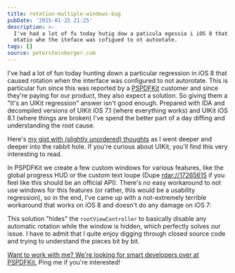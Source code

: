 ```yaml
---
title: rotation-multiple-windows-bug
pubDate: '2015-01-25 21:25'
description: >-
  I've had a lot of fu today hutig dow a paticula egessio i iOS 8 that caused
  otatio whe the iteface was cofigued to ot autootate.
tags: []
source: petersteinberger.com
---
```


I've had a lot of fun today hunting down a particular regression in iOS 8 that caused rotation when the interface was configured to not autorotate. This is particular fun since this was reported by a [PSPDFKit](https://pspdfkit.com/) customer and since they're paying for our product, they also expect a solution. So giving them a "It's an UIKit regression" answer isn't good enough. Prepared with IDA and decompiled versions of UIKit iOS 7.1 (where everything works) and UIKit iOS 8.1 (where things are broken) I've spend the better part of a day diffing and understanding the root cause.

Here's [my gist with (slightly unordered) thoughts](https://gist.github.com/steipete/8df39fea0d39680a7a6b) as I went deeper and deeper into the rabbit hole. If you're curious about UIKit, you'll find this very interesting to read.

In PSPDFKit we create a few custom windows for various features, like the global progress HUD or the custom text loupe (Dupe [rdar://17265615](http://openradar.appspot.com/17265615) if you feel like this should be an official API). There's no easy workaround to not use windows for this features (or rather, this would be a usability regression), so in the end, I've came up with a not-extremely terrible workaround that works on iOS 8 and doesn't do any damage on iOS 7:

<script src="https://gist.github.com/steipete/d928debb92e86de89eb2.js"></script>

This solution "hides" the `rootViewController` to basically disable any automatic rotation while the window is hidden, which perfectly solves our issue. I have to admit that I quite enjoy digging through closed source code and trying to understand the pieces bit by bit.

[Want to work with me? We're looking for smart developers over at PSPDFKit.](https://pspdfkit.com/jobs/) Ping me if you're interested!
